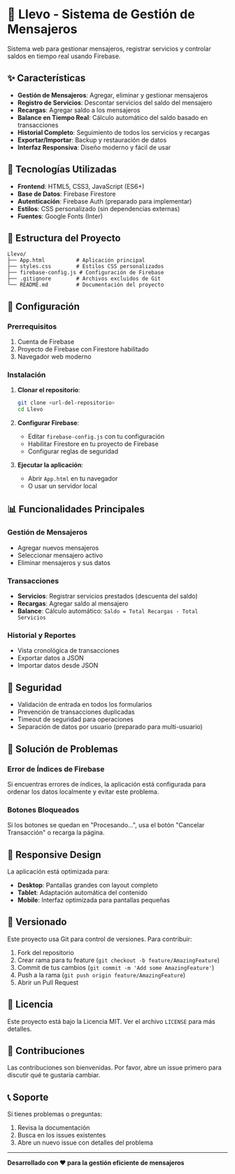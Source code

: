 # 🚚 Llevo - Sistema de Gestión de Mensajeros

Sistema web para gestionar mensajeros, registrar servicios y controlar saldos en tiempo real usando Firebase.

## ✨ Características

- **Gestión de Mensajeros**: Agregar, eliminar y gestionar mensajeros
- **Registro de Servicios**: Descontar servicios del saldo del mensajero
- **Recargas**: Agregar saldo a los mensajeros
- **Balance en Tiempo Real**: Cálculo automático del saldo basado en transacciones
- **Historial Completo**: Seguimiento de todos los servicios y recargas
- **Exportar/Importar**: Backup y restauración de datos
- **Interfaz Responsiva**: Diseño moderno y fácil de usar

## 🚀 Tecnologías Utilizadas

- **Frontend**: HTML5, CSS3, JavaScript (ES6+)
- **Base de Datos**: Firebase Firestore
- **Autenticación**: Firebase Auth (preparado para implementar)
- **Estilos**: CSS personalizado (sin dependencias externas)
- **Fuentes**: Google Fonts (Inter)

## 📁 Estructura del Proyecto

```
Llevo/
├── App.html          # Aplicación principal
├── styles.css        # Estilos CSS personalizados
├── firebase-config.js # Configuración de Firebase
├── .gitignore        # Archivos excluidos de Git
└── README.md         # Documentación del proyecto
```

## 🔧 Configuración

### Prerrequisitos

1. Cuenta de Firebase
2. Proyecto de Firebase con Firestore habilitado
3. Navegador web moderno

### Instalación

1. **Clonar el repositorio**:
   ```bash
   git clone <url-del-repositorio>
   cd Llevo
   ```

2. **Configurar Firebase**:
   - Editar `firebase-config.js` con tu configuración
   - Habilitar Firestore en tu proyecto de Firebase
   - Configurar reglas de seguridad

3. **Ejecutar la aplicación**:
   - Abrir `App.html` en tu navegador
   - O usar un servidor local

## 📊 Funcionalidades Principales

### Gestión de Mensajeros
- Agregar nuevos mensajeros
- Seleccionar mensajero activo
- Eliminar mensajeros y sus datos

### Transacciones
- **Servicios**: Registrar servicios prestados (descuenta del saldo)
- **Recargas**: Agregar saldo al mensajero
- **Balance**: Cálculo automático: `Saldo = Total Recargas - Total Servicios`

### Historial y Reportes
- Vista cronológica de transacciones
- Exportar datos a JSON
- Importar datos desde JSON

## 🔐 Seguridad

- Validación de entrada en todos los formularios
- Prevención de transacciones duplicadas
- Timeout de seguridad para operaciones
- Separación de datos por usuario (preparado para multi-usuario)

## 🚨 Solución de Problemas

### Error de Índices de Firebase
Si encuentras errores de índices, la aplicación está configurada para ordenar los datos localmente y evitar este problema.

### Botones Bloqueados
Si los botones se quedan en "Procesando...", usa el botón "Cancelar Transacción" o recarga la página.

## 📱 Responsive Design

La aplicación está optimizada para:
- **Desktop**: Pantallas grandes con layout completo
- **Tablet**: Adaptación automática del contenido
- **Mobile**: Interfaz optimizada para pantallas pequeñas

## 🔄 Versionado

Este proyecto usa Git para control de versiones. Para contribuir:

1. Fork del repositorio
2. Crear rama para tu feature (`git checkout -b feature/AmazingFeature`)
3. Commit de tus cambios (`git commit -m 'Add some AmazingFeature'`)
4. Push a la rama (`git push origin feature/AmazingFeature`)
5. Abrir un Pull Request

## 📄 Licencia

Este proyecto está bajo la Licencia MIT. Ver el archivo `LICENSE` para más detalles.

## 🤝 Contribuciones

Las contribuciones son bienvenidas. Por favor, abre un issue primero para discutir qué te gustaría cambiar.

## 📞 Soporte

Si tienes problemas o preguntas:
1. Revisa la documentación
2. Busca en los issues existentes
3. Abre un nuevo issue con detalles del problema

---

**Desarrollado con ❤️ para la gestión eficiente de mensajeros**
